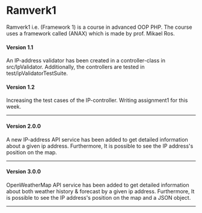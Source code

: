 # Ramverk1

Ramverk1 i.e. (Framework 1) is a course in advanced OOP PHP. The course uses a framework called (ANAX) which is made by prof. Mikael Ros.

#### Version 1.1

An IP-address validator has been created in a controller-class in src/IpValidator. Additionally, the controllers
are tested in test/ipValidatorTestSuite.

#### Version 1.2

Increasing the test cases of the IP-controller. Writing assignment1 for this week.

***

#### Version 2.0.0
A new IP-address API service has been added to get detailed information about a given ip address. Furthermore, It is possible to see the IP address's position on the map.

***

#### Version 3.0.0
OpenWeatherMap API service has been added to get detailed information about both weather history & forecast by a given ip address. Furthermore, It is possible to see the IP address's position on the map and a JSON object.

***
